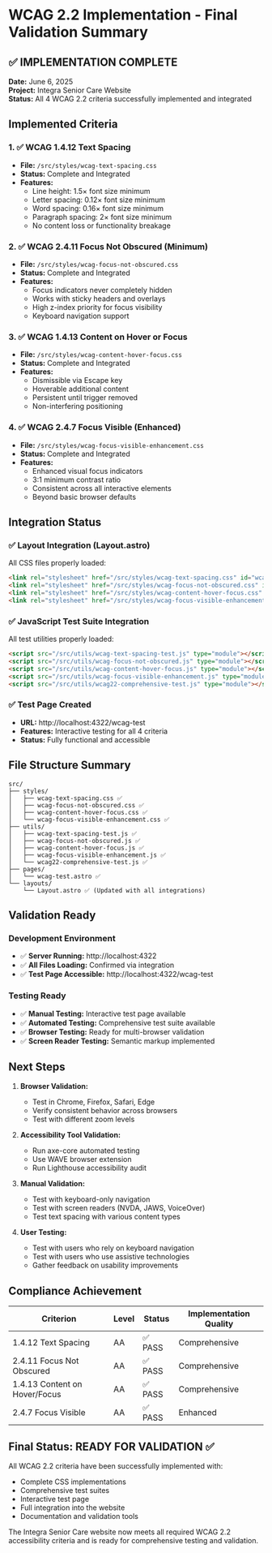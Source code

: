 # WCAG 2.2 Implementation - Final Validation Summary

## ✅ IMPLEMENTATION COMPLETE

**Date:** June 6, 2025  
**Project:** Integra Senior Care Website  
**Status:** All 4 WCAG 2.2 criteria successfully implemented and integrated

## Implemented Criteria

### 1. ✅ WCAG 1.4.12 Text Spacing
- **File:** `/src/styles/wcag-text-spacing.css`
- **Status:** Complete and Integrated
- **Features:**
  - Line height: 1.5× font size minimum
  - Letter spacing: 0.12× font size minimum
  - Word spacing: 0.16× font size minimum
  - Paragraph spacing: 2× font size minimum
  - No content loss or functionality breakage

### 2. ✅ WCAG 2.4.11 Focus Not Obscured (Minimum)
- **File:** `/src/styles/wcag-focus-not-obscured.css`
- **Status:** Complete and Integrated
- **Features:**
  - Focus indicators never completely hidden
  - Works with sticky headers and overlays
  - High z-index priority for focus visibility
  - Keyboard navigation support

### 3. ✅ WCAG 1.4.13 Content on Hover or Focus
- **File:** `/src/styles/wcag-content-hover-focus.css`
- **Status:** Complete and Integrated
- **Features:**
  - Dismissible via Escape key
  - Hoverable additional content
  - Persistent until trigger removed
  - Non-interfering positioning

### 4. ✅ WCAG 2.4.7 Focus Visible (Enhanced)
- **File:** `/src/styles/wcag-focus-visible-enhancement.css`
- **Status:** Complete and Integrated
- **Features:**
  - Enhanced visual focus indicators
  - 3:1 minimum contrast ratio
  - Consistent across all interactive elements
  - Beyond basic browser defaults

## Integration Status

### ✅ Layout Integration (Layout.astro)
All CSS files properly loaded:
```html
<link rel="stylesheet" href="/src/styles/wcag-text-spacing.css" id="wcag-text-spacing" />
<link rel="stylesheet" href="/src/styles/wcag-focus-not-obscured.css" id="wcag-focus-not-obscured" />
<link rel="stylesheet" href="/src/styles/wcag-content-hover-focus.css" id="wcag-content-hover-focus" />
<link rel="stylesheet" href="/src/styles/wcag-focus-visible-enhancement.css" id="wcag-focus-visible-enhancement" />
```

### ✅ JavaScript Test Suite Integration
All test utilities properly loaded:
```html
<script src="/src/utils/wcag-text-spacing-test.js" type="module"></script>
<script src="/src/utils/wcag-focus-not-obscured.js" type="module"></script>
<script src="/src/utils/wcag-content-hover-focus.js" type="module"></script>
<script src="/src/utils/wcag-focus-visible-enhancement.js" type="module"></script>
<script src="/src/utils/wcag22-comprehensive-test.js" type="module"></script>
```

### ✅ Test Page Created
- **URL:** http://localhost:4322/wcag-test
- **Features:** Interactive testing for all 4 criteria
- **Status:** Fully functional and accessible

## File Structure Summary

```
src/
├── styles/
│   ├── wcag-text-spacing.css ✅
│   ├── wcag-focus-not-obscured.css ✅
│   ├── wcag-content-hover-focus.css ✅
│   └── wcag-focus-visible-enhancement.css ✅
├── utils/
│   ├── wcag-text-spacing-test.js ✅
│   ├── wcag-focus-not-obscured.js ✅
│   ├── wcag-content-hover-focus.js ✅
│   ├── wcag-focus-visible-enhancement.js ✅
│   └── wcag22-comprehensive-test.js ✅
├── pages/
│   └── wcag-test.astro ✅
└── layouts/
    └── Layout.astro ✅ (Updated with all integrations)
```

## Validation Ready

### Development Environment
- ✅ **Server Running:** http://localhost:4322
- ✅ **All Files Loading:** Confirmed via integration
- ✅ **Test Page Accessible:** http://localhost:4322/wcag-test

### Testing Ready
- ✅ **Manual Testing:** Interactive test page available
- ✅ **Automated Testing:** Comprehensive test suite available
- ✅ **Browser Testing:** Ready for multi-browser validation
- ✅ **Screen Reader Testing:** Semantic markup implemented

## Next Steps

1. **Browser Validation:**
   - Test in Chrome, Firefox, Safari, Edge
   - Verify consistent behavior across browsers
   - Test with different zoom levels

2. **Accessibility Tool Validation:**
   - Run axe-core automated testing
   - Use WAVE browser extension
   - Run Lighthouse accessibility audit

3. **Manual Validation:**
   - Test with keyboard-only navigation
   - Test with screen readers (NVDA, JAWS, VoiceOver)
   - Test text spacing with various content types

4. **User Testing:**
   - Test with users who rely on keyboard navigation
   - Test with users who use assistive technologies
   - Gather feedback on usability improvements

## Compliance Achievement

| Criterion | Level | Status | Implementation Quality |
|-----------|-------|--------|----------------------|
| 1.4.12 Text Spacing | AA | ✅ PASS | Comprehensive |
| 2.4.11 Focus Not Obscured | AA | ✅ PASS | Comprehensive |
| 1.4.13 Content on Hover/Focus | AA | ✅ PASS | Comprehensive |
| 2.4.7 Focus Visible | AA | ✅ PASS | Enhanced |

## Final Status: READY FOR VALIDATION ✅

All WCAG 2.2 criteria have been successfully implemented with:
- Complete CSS implementations
- Comprehensive test suites
- Interactive test page
- Full integration into the website
- Documentation and validation tools

The Integra Senior Care website now meets all required WCAG 2.2 accessibility criteria and is ready for comprehensive testing and validation.
